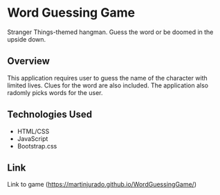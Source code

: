# Word Guessing Game
Stranger Things-themed hangman. Guess the word or be doomed in the upside down. 
## Overview
This application requires user to guess the name of the character with limited lives. Clues for the word are also included. The application also radomly picks words for the user. 
## Technologies Used
- HTML/CSS
- JavaScript
- Bootstrap.css
## Link
Link to game (https://martinjurado.github.io/WordGuessingGame/)
